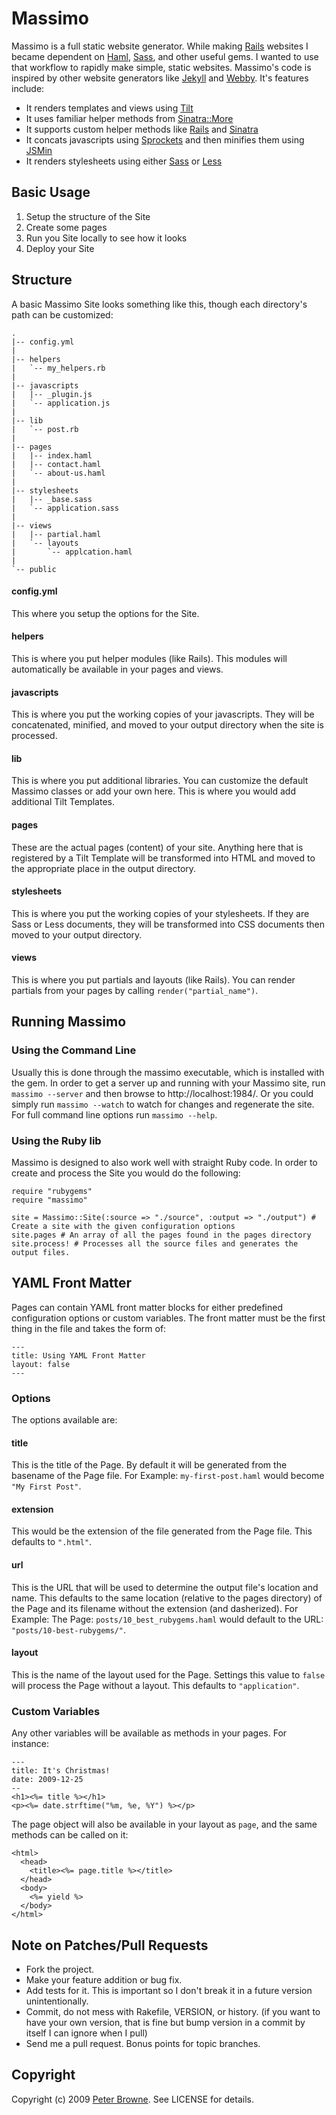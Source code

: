 # Massimo

Massimo is a full static website generator. While making [Rails](http://rubyonrails.org/) websites I became dependent on [Haml](http://haml-lang.com/), [Sass](http://sass-lang.com/), and other useful gems. I wanted to use that workflow to rapidly make simple, static websites. Massimo's code is inspired by other website generators like [Jekyll](http://github.com/mojombo/jekyll) and [Webby](http://webby.rubyforge.org/). It's features include:

* It renders templates and views using [Tilt](http://github.com/rtomayko/tilt)
* It uses familiar helper methods from [Sinatra::More](http://github.com/nesquena/sinatra_more)
* It supports custom helper methods like [Rails](http://rubyonrails.org/) and [Sinatra](http://www.sinatrarb.com/)
* It concats javascripts using [Sprockets](http://getsprockets.org/)
  and then minifies them using [JSMin](http://github.com/rgrove/jsmin)
* It renders stylesheets using either [Sass](http://sass-lang.com/) or [Less](http://lesscss.org/)
 
 
## Basic Usage

1. Setup the structure of the Site
2. Create some pages
3. Run you Site locally to see how it looks
4. Deploy your Site


## Structure

A basic Massimo Site looks something like this, though each directory's path can be customized:

    .
    |-- config.yml
    |
    |-- helpers
    |   `-- my_helpers.rb
    |
    |-- javascripts
    |   |-- _plugin.js
    |   `-- application.js
    |
    |-- lib
    |   `-- post.rb
    |
    |-- pages
    |   |-- index.haml
    |   |-- contact.haml
    |   `-- about-us.haml
    |
    |-- stylesheets
    |   |-- _base.sass
    |   `-- application.sass
    |
    |-- views
    |   |-- partial.haml
    |   `-- layouts
    |       `-- applcation.haml
    |
    `-- public
  
#### config.yml

This where you setup the options for the Site.

#### helpers

This is where you put helper modules (like Rails). This modules will automatically be available in your pages and views.

#### javascripts

This is where you put the working copies of your javascripts. They will be concatenated, minified, and moved to your output directory when the site is processed.

#### lib

This is where you put additional libraries. You can customize the default Massimo classes or add your own here. This is where you would add additional Tilt Templates.

#### pages

These are the actual pages (content) of your site. Anything here that is registered by a Tilt Template will be transformed into HTML and moved to the appropriate place in the output directory.

#### stylesheets

This is where you put the working copies of your stylesheets. If they are Sass or Less documents, they will be transformed into CSS documents then moved to your output directory.

#### views

This is where you put partials and layouts (like Rails). You can render partials from your pages by calling `render("partial_name")`.


## Running Massimo

### Using the Command Line
  
Usually this is done through the massimo executable, which is installed with the gem. In order to get a server up and running with your Massimo site, run `massimo --server` and then browse to http://localhost:1984/. Or you could simply run `massimo --watch` to watch for changes and regenerate the site. For full command line options run `massimo --help`.

### Using the Ruby lib

Massimo is designed to also work well with straight Ruby code. In order to create and process the Site you would do the following:

    require "rubygems"
    require "massimo"
    
    site = Massimo::Site(:source => "./source", :output => "./output") # Create a site with the given configuration options
    site.pages # An array of all the pages found in the pages directory
    site.process! # Processes all the source files and generates the output files.


## YAML Front Matter

Pages can contain YAML front matter blocks for either predefined configuration options or custom variables. The front matter must be the first thing in the file and takes the form of:

    ---
    title: Using YAML Front Matter
    layout: false
    ---

### Options
    
The options available are:

#### title

This is the title of the Page. By default it will be generated from the basename of the Page file. For Example: `my-first-post.haml` would become `"My First Post"`.

#### extension

This would be the extension of the file generated from the Page file. This defaults to `".html"`.

#### url

This is the URL that will be used to determine the output file's location and name. This defaults to the same location (relative to the pages directory) of the Page and its filename without the extension (and dasherized). For Example: The Page: `posts/10_best_rubygems.haml` would default to the URL: `"posts/10-best-rubygems/"`.

#### layout

This is the name of the layout used for the Page. Settings this value to `false` will process the Page without a layout. This defaults to `"application"`.

### Custom Variables
    
Any other variables will be available as methods in your pages. For instance:

    ---
    title: It's Christmas!
    date: 2009-12-25
    --
    <h1><%= title %></h1>
    <p><%= date.strftime("%m, %e, %Y") %></p>
    
The page object will also be available in your layout as `page`, and the same methods can be called on it:

    <html>
      <head>
        <title><%= page.title %></title>
      </head>
      <body>
        <%= yield %>
      </body>
    </html>

## Note on Patches/Pull Requests
 
* Fork the project.
* Make your feature addition or bug fix.
* Add tests for it. This is important so I don't break it in a
  future version unintentionally.
* Commit, do not mess with Rakefile, VERSION, or history.
  (if you want to have your own version, that is fine but
  bump version in a commit by itself I can ignore when I pull)
* Send me a pull request. Bonus points for topic branches.

## Copyright

Copyright (c) 2009 [Peter Browne](http://petebrowne.com). See LICENSE for details.
